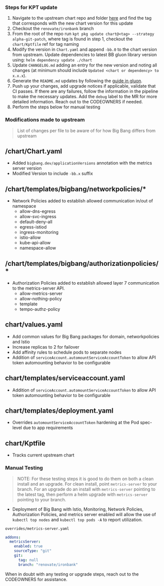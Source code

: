 ### Steps for KPT update
1. Navigate to the upstream chart repo and folder [here](https://github.com/kubernetes-sigs/metrics-server/tree/master/charts/metrics-server) and find the tag that corresponds with the new chart version for this update
2. Checkout the `renovate/ironbank` branch
3. From the root of the repo run `kpt pkg update chart@<tag> --strategy alpha-git-patch`, where tag is found in step 1, checkout the `chart/Kptfile` ref for tag naming
4. Modify the version in `Chart.yaml` and append `-bb.0` to the chart version from upstream. Update dependencies to latest BB gluon library version using: `helm dependency update ./chart`
5. Update `CHANGELOG.md` adding an entry for the new version and noting all changes (at minimum should include `Updated <chart or dependency> to x.x.x`).
6. Generate the `README.md` updates by following the [guide in gluon](https://repo1.dso.mil/big-bang/product/packages/gluon/-/blob/master/docs/bb-package-readme.md).
7. Push up your changes, add upgrade notices if applicable, validate that CI passes. If there are any failures, follow the information in the pipeline to make the necessary updates. Add the `debug` label to the MR for more detailed information. Reach out to the CODEOWNERS if needed.
8. Perform the steps below for manual testing

### Modifications made to upstream
> List of changes per file to be aware of for how Big Bang differs from upstream

## /chart/Chart.yaml
- Added `bigbang.dev/applicationVersions` annotation with the metrics server version
- Modified Version to include `-bb.x` suffix

## /chart/templates/bigbang/networkpolicies/*
- Network Policies added to establish allowed communication in/out of namespace
  - allow-dns-egress
  - allow-svc-ingress
  - default-deny-all
  - egress-istiod
  - ingress-monitoring
  - istio-allow
  - kube-api-allow
  - namespace-allow

## /chart/templates/bigbang/authorizationpolicies/*
- Authorization Policies added to establish allowed layer 7 communication to the metrics-server API.
  - allow-metrics-server
  - allow-nothing-policy
  - template
  - tempo-authz-policy

## chart/values.yaml
- Add common values for Big Bang packages for domain, networkpolicies and Istio
- Increase replicas to 2 for failover
- Add affinity rules to schedule pods to separate nodes
- Addition of `serviceAccount.automountServiceAccountToken` to allow API token automounting behavior to be configurable

## chart/templates/serviceaccount.yaml
- Addition of `serviceAccount.automountServiceAccountToken` to allow API token automounting behavior to be configurable

## chart/templates/deployment.yaml
- Overrides `automountServiceAccountToken` hardening at the Pod spec-level due to app requirements

## chart/Kptfile
- Tracks current upstream chart

### Manual Testing
> NOTE: For these testing steps it is good to do them on both a clean install and an upgrade. For clean install, point `metrics-server` to your branch. For an upgrade do an install with `metrics-server` pointing to the latest tag, then perform a helm upgrade with `metrics-server` pointing to your branch.

- Deployment of Big Bang with Istio, Monitoring, Network Policies, Authorization Policies, and metrics server enabled will allow the use of `kubectl top nodes` and `kubectl top pods -A` to report utilization.

`overrides/metrics-server.yaml`
```yaml
addons:
  metricsServer:
    enabled: true
    sourceType: "git"
    git:
      tag: null
      branch: "renovate/ironbank"
```

When in doubt with any testing or upgrade steps, reach out to the CODEOWNERS for assistance.